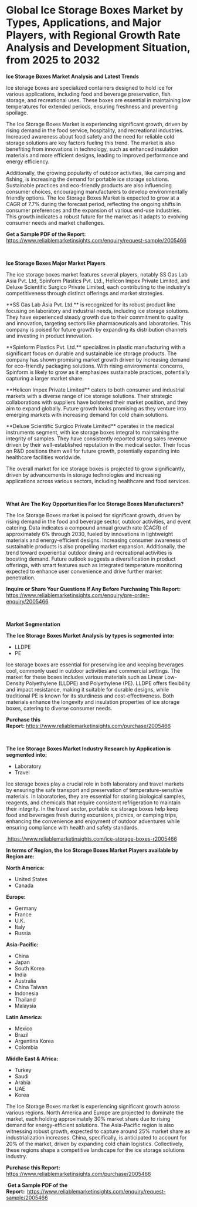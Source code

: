 <p><h1>Global Ice Storage Boxes Market by Types, Applications, and Major Players, with Regional Growth Rate Analysis and Development Situation, from 2025 to 2032</h1></p><p><strong>Ice Storage Boxes Market Analysis and Latest Trends</strong></p>
<p><p>Ice storage boxes are specialized containers designed to hold ice for various applications, including food and beverage preservation, fish storage, and recreational uses. These boxes are essential in maintaining low temperatures for extended periods, ensuring freshness and preventing spoilage.</p><p>The Ice Storage Boxes Market is experiencing significant growth, driven by rising demand in the food service, hospitality, and recreational industries. Increased awareness about food safety and the need for reliable cold storage solutions are key factors fueling this trend. The market is also benefiting from innovations in technology, such as enhanced insulation materials and more efficient designs, leading to improved performance and energy efficiency.</p><p>Additionally, the growing popularity of outdoor activities, like camping and fishing, is increasing the demand for portable ice storage solutions. Sustainable practices and eco-friendly products are also influencing consumer choices, encouraging manufacturers to develop environmentally friendly options. The Ice Storage Boxes Market is expected to grow at a CAGR of 7.7% during the forecast period, reflecting the ongoing shifts in consumer preferences and the expansion of various end-use industries. This growth indicates a robust future for the market as it adapts to evolving consumer needs and market challenges.</p></p>
<p><strong>Get a Sample PDF of the Report:&nbsp;</strong> <a href="https://www.reliablemarketinsights.com/enquiry/request-sample/2005466?utm_campaign=3250&utm_medium=2&utm_source=Github&utm_content=ia&utm_term=16042025&utm_id=ice-storage-boxes">https://www.reliablemarketinsights.com/enquiry/request-sample/2005466</a></p>
<p>&nbsp;</p>
<p><strong>Ice Storage Boxes Major Market Players</strong></p>
<p><p>The ice storage boxes market features several players, notably SS Gas Lab Asia Pvt. Ltd, Spinform Plastics Pvt. Ltd., Helicon Impex Private Limited, and Deluxe Scientific Surgico Private Limited, each contributing to the industry's competitiveness through distinct offerings and market strategies.</p><p>**SS Gas Lab Asia Pvt. Ltd.** is recognized for its robust product line focusing on laboratory and industrial needs, including ice storage solutions. They have experienced steady growth due to their commitment to quality and innovation, targeting sectors like pharmaceuticals and laboratories. This company is poised for future growth by expanding its distribution channels and investing in product innovation.</p><p>**Spinform Plastics Pvt. Ltd.** specializes in plastic manufacturing with a significant focus on durable and sustainable ice storage products. The company has shown promising market growth driven by increasing demand for eco-friendly packaging solutions. With rising environmental concerns, Spinform is likely to grow as it emphasizes sustainable practices, potentially capturing a larger market share.</p><p>**Helicon Impex Private Limited** caters to both consumer and industrial markets with a diverse range of ice storage solutions. Their strategic collaborations with suppliers have bolstered their market position, and they aim to expand globally. Future growth looks promising as they venture into emerging markets with increasing demand for cold chain solutions.</p><p>**Deluxe Scientific Surgico Private Limited** operates in the medical instruments segment, with ice storage boxes integral to maintaining the integrity of samples. They have consistently reported strong sales revenue driven by their well-established reputation in the medical sector. Their focus on R&D positions them well for future growth, potentially expanding into healthcare facilities worldwide.</p><p>The overall market for ice storage boxes is projected to grow significantly, driven by advancements in storage technologies and increasing applications across various sectors, including healthcare and food services.</p></p>
<p>&nbsp;</p>
<p><strong>What Are The Key Opportunities For Ice Storage Boxes Manufacturers?</strong></p>
<p><p>The Ice Storage Boxes market is poised for significant growth, driven by rising demand in the food and beverage sector, outdoor activities, and event catering. Data indicates a compound annual growth rate (CAGR) of approximately 6% through 2030, fueled by innovations in lightweight materials and energy-efficient designs. Increasing consumer awareness of sustainable products is also propelling market expansion. Additionally, the trend toward experiential outdoor dining and recreational activities is boosting demand. Future outlook suggests a diversification in product offerings, with smart features such as integrated temperature monitoring expected to enhance user convenience and drive further market penetration.</p></p>
<p><strong>Inquire or Share Your Questions If Any Before Purchasing This Report:</strong> <a href="https://www.reliablemarketinsights.com/enquiry/pre-order-enquiry/2005466?utm_campaign=3250&utm_medium=2&utm_source=Github&utm_content=ia&utm_term=16042025&utm_id=ice-storage-boxes">https://www.reliablemarketinsights.com/enquiry/pre-order-enquiry/2005466</a></p>
<p>&nbsp;</p>
<p><strong>Market Segmentation</strong></p>
<p><strong>The Ice Storage Boxes Market Analysis by types is segmented into:</strong></p>
<p><ul><li>LLDPE</li><li>PE</li></ul></p>
<p><p>Ice storage boxes are essential for preserving ice and keeping beverages cool, commonly used in outdoor activities and commercial settings. The market for these boxes includes various materials such as Linear Low-Density Polyethylene (LLDPE) and Polyethylene (PE). LLDPE offers flexibility and impact resistance, making it suitable for durable designs, while traditional PE is known for its sturdiness and cost-effectiveness. Both materials enhance the longevity and insulation properties of ice storage boxes, catering to diverse consumer needs.</p></p>
<p><strong>Purchase this Report:&nbsp;</strong><a href="https://www.reliablemarketinsights.com/purchase/2005466?utm_campaign=3250&utm_medium=2&utm_source=Github&utm_content=ia&utm_term=16042025&utm_id=ice-storage-boxes">https://www.reliablemarketinsights.com/purchase/2005466</a></p>
<p>&nbsp;</p>
<p><strong>The Ice Storage Boxes Market Industry Research by Application is segmented into:</strong></p>
<p><ul><li>Laboratory</li><li>Travel</li></ul></p>
<p><p>Ice storage boxes play a crucial role in both laboratory and travel markets by ensuring the safe transport and preservation of temperature-sensitive materials. In laboratories, they are essential for storing biological samples, reagents, and chemicals that require consistent refrigeration to maintain their integrity. In the travel sector, portable ice storage boxes help keep food and beverages fresh during excursions, picnics, or camping trips, enhancing the convenience and enjoyment of outdoor adventures while ensuring compliance with health and safety standards.</p></p>
<p><a href="https://www.reliablemarketinsights.com/ice-storage-boxes-r2005466?utm_campaign=3250&utm_medium=2&utm_source=Github&utm_content=ia&utm_term=16042025&utm_id=ice-storage-boxes">&nbsp;https://www.reliablemarketinsights.com/ice-storage-boxes-r2005466</a></p>
<p><strong>In terms of Region, the Ice Storage Boxes Market Players available by Region are:</strong></p>
<p>
    <p> <strong> North America: </strong>
        <ul>
            <li>United States</li>
            <li>Canada</li>
        </ul>
        </p> 
    <p> <strong> Europe: </strong>
        <ul>
            <li>Germany</li>
            <li>France</li>
            <li>U.K.</li>
            <li>Italy</li>
            <li>Russia</li>
        </ul>
        </p> 
    <p> <strong> Asia-Pacific: </strong>
        <ul>
            <li>China</li>
            <li>Japan</li>
            <li>South Korea</li>
            <li>India</li>
            <li>Australia</li>
            <li>China Taiwan</li>
            <li>Indonesia</li>
            <li>Thailand</li>
            <li>Malaysia</li>
        </ul>
        </p> 
    <p> <strong> Latin America: </strong>
        <ul>
            <li>Mexico</li>
            <li>Brazil</li>
            <li>Argentina Korea</li>
            <li>Colombia</li>
        </ul>
        </p> 
    <p> <strong> Middle East & Africa: </strong>
        <ul>
            <li>Turkey</li>
            <li>Saudi</li>
            <li>Arabia</li>
            <li>UAE</li>
            <li>Korea</li>
        </ul>
    </p>
    </p>
<p><p>The Ice Storage Boxes market is experiencing significant growth across various regions. North America and Europe are projected to dominate the market, each holding approximately 30% market share due to rising demand for energy-efficient solutions. The Asia-Pacific region is also witnessing robust growth, expected to capture around 25% market share as industrialization increases. China, specifically, is anticipated to account for 20% of the market, driven by expanding cold chain logistics. Collectively, these regions shape a competitive landscape for the ice storage solutions industry.</p></p>
<p><strong>Purchase this Report: </strong><a href="https://www.reliablemarketinsights.com/purchase/2005466?utm_campaign=3250&utm_medium=2&utm_source=Github&utm_content=ia&utm_term=16042025&utm_id=ice-storage-boxes">https://www.reliablemarketinsights.com/purchase/2005466</a></p>
<p>&nbsp;<strong>Get a Sample PDF of the Report:&nbsp;&nbsp;</strong><a href="https://www.reliablemarketinsights.com/enquiry/request-sample/2005466?utm_campaign=3250&utm_medium=2&utm_source=Github&utm_content=ia&utm_term=16042025&utm_id=ice-storage-boxes">https://www.reliablemarketinsights.com/enquiry/request-sample/2005466</a></p>
<p><strong></strong></p>
<p><p></p><p></p><p></p></p>